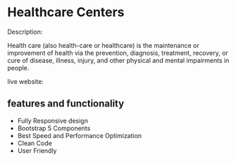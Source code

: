 # Healthcare Centers

Description: <p>Health care (also health-care or healthcare) is the maintenance or improvement of health via the prevention, diagnosis, treatment, recovery, or cure of disease, illness, injury, and other physical and mental impairments in people.</p>

live website:

<h2>features and functionality</h2>
<ul>
    <li>Fully Responsive design</li>
    <li>Bootstrap 5 Components</li>
    <li>Best Speed and Performance Optimization</li>
    <li>Clean Code</li>
    <li>User Friendly</li>
</ul>